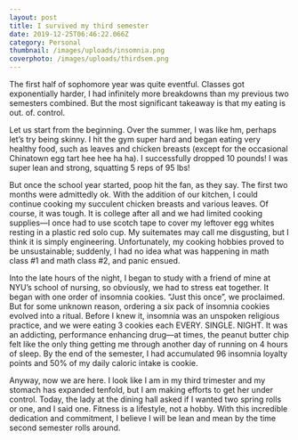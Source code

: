 ```yaml
---
layout: post
title: I survived my third semester
date: 2019-12-25T06:46:22.066Z
category: Personal
thumbnail: /images/uploads/insomnia.png
coverphoto: /images/uploads/thirdsem.png
---
```

The first half of sophomore year was quite eventful. Classes got exponentially harder, I had infinitely more breakdowns than my previous two semesters combined. But the most significant takeaway is that my eating is out. of. control.

Let us start from the beginning. Over the summer, I was like hm, perhaps let’s try being skinny. I hit the gym super hard and began eating very healthy food, such as leaves and chicken breasts (except for the occasional Chinatown egg tart hee hee ha ha). I successfully dropped 10 pounds! I was super lean and strong, squatting 5 reps of 95 lbs!

But once the school year started, poop hit the fan, as they say. The first two months were admittedly ok. With the addition of our kitchen, I could continue cooking my succulent chicken breasts and various leaves. Of course, it was tough. It is college after all and we had limited cooking supplies—I once had to use scotch tape to cover my leftover egg whites resting in a plastic red solo cup. My suitemates may call me disgusting, but I think it is simply engineering. Unfortunately, my cooking hobbies proved to be unsustainable; suddenly, I had no idea what was happening in math class #1 and math class #2, and panic ensued.

Into the late hours of the night, I began to study with a friend of mine at NYU’s school of nursing, so obviously, we had to stress eat together. It began with one order of insomnia cookies. “Just this once”, we proclaimed. But for some unknown reason, ordering a six pack of insomnia cookies evolved into a ritual. Before I knew it, insomnia was an unspoken religious practice, and we were eating 3 cookies each EVERY. SINGLE. NIGHT. It was an addicting, performance enhancing drug—at times, the peanut butter chip felt like the only thing getting me through another day of running on 4 hours of sleep. By the end of the semester, I had accumulated 96 insomnia loyalty points and 50% of my daily caloric intake is cookie.

Anyway, now we are here. I look like I am in my third trimester and my stomach has expanded tenfold, but I am making efforts to get her under control. Today, the lady at the dining hall asked if I wanted two spring rolls or one, and I said one. Fitness is a lifestyle, not a hobby. With this incredible dedication and commitment, I believe I will be lean and mean by the time second semester rolls around.